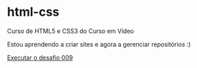 # html-css
 Curso de HTML5 e CSS3 do Curso em Vídeo

 Estou aprendendo a criar sites e agora a gerenciar repositórios :)

 <a href="https://igorzwirtes.github.io/html-css/desafios/d009/">Executar o desafio 009</a>